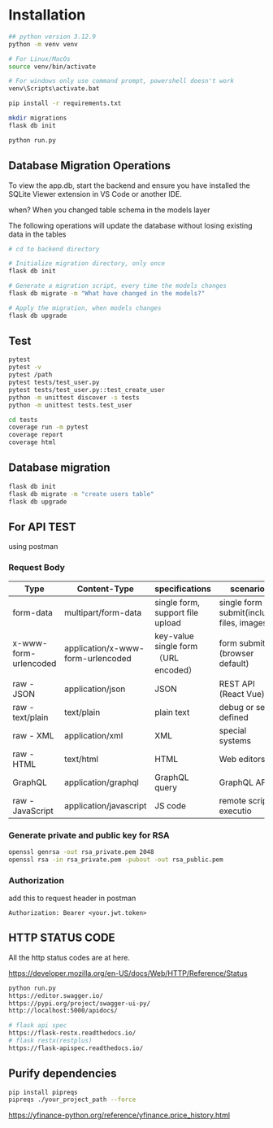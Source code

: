 # Installation

```bash
## python version 3.12.9
python -m venv venv

# For Linux/MacOs
source venv/bin/activate

# For windows only use command prompt, powershell doesn't work
venv\Scripts\activate.bat

pip install -r requirements.txt

mkdir migrations
flask db init

python run.py
```

## Database Migration Operations

To view the app.db, start the backend and ensure you have installed the SQLite Viewer extension in VS Code or another IDE.

when? When you changed table schema in the models layer

The following operations will update the database without losing existing data in the tables

```bash
# cd to backend directory

# Initialize migration directory, only once
flask db init

# Generate a migration script, every time the models changes
flask db migrate -m "What have changed in the models?"

# Apply the migration, when models changes
flask db upgrade
```



## Test

```bash
pytest
pytest -v
pytest /path
pytest tests/test_user.py
pytest tests/test_user.py::test_create_user
python -m unittest discover -s tests
python -m unittest tests.test_user

cd tests
coverage run -m pytest
coverage report
coverage html
```

## Database migration

```bash
flask db init
flask db migrate -m "create users table"
flask db upgrade
```

## For API TEST

using postman

### Request Body

| Type | Content-Type | specifications | scenarios |
|--------|----------------|------------------|---------|
| form-data | multipart/form-data | single form, support file upload | single form submit(includes files, images) |
| x-www-form-urlencoded | application/x-www-form-urlencoded | key-value single form（URL encoded） | form submit (browser default) |
| raw - JSON | application/json | JSON | REST API (React Vue) |
| raw - text/plain | text/plain | plain text | debug or self-defined |
| raw - XML | application/xml | XML | special systems |
| raw - HTML | text/html | HTML | Web editors |
| GraphQL | application/graphql | GraphQL query | GraphQL API |
| raw - JavaScript | application/javascript | JS code | remote script executio |

### Generate private and public key for RSA

```bash
openssl genrsa -out rsa_private.pem 2048
openssl rsa -in rsa_private.pem -pubout -out rsa_public.pem
```

### Authorization

add this to request header in postman

`Authorization: Bearer <your.jwt.token>`

## HTTP STATUS CODE

All the http status codes are at here.

https://developer.mozilla.org/en-US/docs/Web/HTTP/Reference/Status


```bash
python run.py
https://editor.swagger.io/
https://pypi.org/project/swagger-ui-py/
http://localhost:5000/apidocs/

# flask api spec
https://flask-restx.readthedocs.io/
# flask restx(restplus)
https://flask-apispec.readthedocs.io/
```

## Purify dependencies

```bash
pip install pipreqs
pipreqs ./your_project_path --force
```

https://yfinance-python.org/reference/yfinance.price_history.html